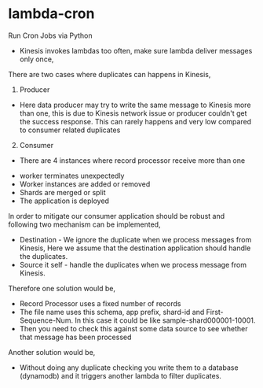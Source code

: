 # lambda-cron
Run Cron Jobs via Python

* Kinesis invokes lambdas too often, make sure lambda deliver messages only once,

There are two cases where duplicates can happens in Kinesis,

1. Producer

- Here data producer may try to write the same message to Kinesis more than one, this is due to Kinesis network issue or producer couldn't get the success response. This can rarely happens and very low compared to consumer related duplicates

2. Consumer

-  There are 4 instances where record processor receive more than one
  * worker terminates unexpectedly
  * Worker instances are added or removed
  * Shards are merged or split
  * The application is deployed

In order to mitigate our consumer application should be robust and following two mechanism can be implemented,
- Destination - We ignore the duplicate when we process messages from Kinesis, Here we assume that the destination application should handle the duplicates.
- Source it self - handle the duplicates when we process message from Kinesis.

Therefore one solution would be,
* Record Processor uses a fixed number of records
* The file name uses this schema, app prefix, shard-id and First-Sequence-Num. In this case it could be like sample-shard000001-10001.
* Then you need to check this against some data source to see whether that message has been processed

Another solution would be,
  * Without doing any duplicate checking you write them to a database (dynamodb) and it triggers another lambda to filter duplicates.
